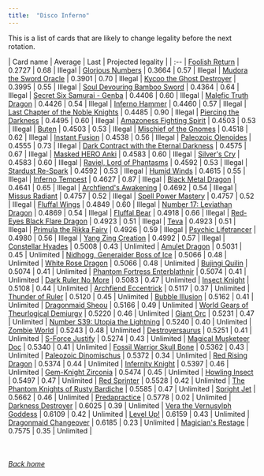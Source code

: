 ```yaml
---
title:  "Disco Inferno"
---
```


This is a list of cards that are likely to change legality before the next rotation.

| Card name | Average | Last | Projected legality |
| :-- |
[Foolish Return](https://db.ygoprodeck.com/card/?search=Foolish%20Return) | 0.2727 | 0.68 | Illegal |
[Glorious Numbers](https://db.ygoprodeck.com/card/?search=Glorious%20Numbers) | 0.3664 | 0.57 | Illegal |
[Mudora the Sword Oracle](https://db.ygoprodeck.com/card/?search=Mudora%20the%20Sword%20Oracle) | 0.3901 | 0.70 | Illegal |
[Kycoo the Ghost Destroyer](https://db.ygoprodeck.com/card/?search=Kycoo%20the%20Ghost%20Destroyer) | 0.3995 | 0.55 | Illegal |
[Soul Devouring Bamboo Sword](https://db.ygoprodeck.com/card/?search=Soul%20Devouring%20Bamboo%20Sword) | 0.4364 | 0.64 | Illegal |
[Secret Six Samurai - Genba](https://db.ygoprodeck.com/card/?search=Secret%20Six%20Samurai%20-%20Genba) | 0.4406 | 0.60 | Illegal |
[Malefic Truth Dragon](https://db.ygoprodeck.com/card/?search=Malefic%20Truth%20Dragon) | 0.4426 | 0.54 | Illegal |
[Inferno Hammer](https://db.ygoprodeck.com/card/?search=Inferno%20Hammer) | 0.4460 | 0.57 | Illegal |
[Last Chapter of the Noble Knights](https://db.ygoprodeck.com/card/?search=Last%20Chapter%20of%20the%20Noble%20Knights) | 0.4485 | 0.90 | Illegal |
[Piercing the Darkness](https://db.ygoprodeck.com/card/?search=Piercing%20the%20Darkness) | 0.4495 | 0.60 | Illegal |
[Amazoness Fighting Spirit](https://db.ygoprodeck.com/card/?search=Amazoness%20Fighting%20Spirit) | 0.4503 | 0.53 | Illegal |
[Buten](https://db.ygoprodeck.com/card/?search=Buten) | 0.4503 | 0.53 | Illegal |
[Mischief of the Gnomes](https://db.ygoprodeck.com/card/?search=Mischief%20of%20the%20Gnomes) | 0.4518 | 0.62 | Illegal |
[Instant Fusion](https://db.ygoprodeck.com/card/?search=Instant%20Fusion) | 0.4538 | 0.56 | Illegal |
[Paleozoic Olenoides](https://db.ygoprodeck.com/card/?search=Paleozoic%20Olenoides) | 0.4555 | 0.73 | Illegal |
[Dark Contract with the Eternal Darkness](https://db.ygoprodeck.com/card/?search=Dark%20Contract%20with%20the%20Eternal%20Darkness) | 0.4575 | 0.67 | Illegal |
[Masked HERO Anki](https://db.ygoprodeck.com/card/?search=Masked%20HERO%20Anki) | 0.4583 | 0.60 | Illegal |
[Silver's Cry](https://db.ygoprodeck.com/card/?search=Silver's%20Cry) | 0.4583 | 0.60 | Illegal |
[Raviel, Lord of Phantasms](https://db.ygoprodeck.com/card/?search=Raviel,%20Lord%20of%20Phantasms) | 0.4592 | 0.53 | Illegal |
[Stardust Re-Spark](https://db.ygoprodeck.com/card/?search=Stardust%20Re-Spark) | 0.4592 | 0.53 | Illegal |
[Humid Winds](https://db.ygoprodeck.com/card/?search=Humid%20Winds) | 0.4615 | 0.55 | Illegal |
[Inferno Tempest](https://db.ygoprodeck.com/card/?search=Inferno%20Tempest) | 0.4627 | 0.87 | Illegal |
[Black Metal Dragon](https://db.ygoprodeck.com/card/?search=Black%20Metal%20Dragon) | 0.4641 | 0.65 | Illegal |
[Archfiend's Awakening](https://db.ygoprodeck.com/card/?search=Archfiend's%20Awakening) | 0.4692 | 0.54 | Illegal |
[Missus Radiant](https://db.ygoprodeck.com/card/?search=Missus%20Radiant) | 0.4757 | 0.52 | Illegal |
[Spell Power Mastery](https://db.ygoprodeck.com/card/?search=Spell%20Power%20Mastery) | 0.4757 | 0.52 | Illegal |
[Fluffal Wings](https://db.ygoprodeck.com/card/?search=Fluffal%20Wings) | 0.4849 | 0.60 | Illegal |
[Number 17: Leviathan Dragon](https://db.ygoprodeck.com/card/?search=Number%2017:%20Leviathan%20Dragon) | 0.4869 | 0.54 | Illegal |
[Fluffal Bear](https://db.ygoprodeck.com/card/?search=Fluffal%20Bear) | 0.4918 | 0.66 | Illegal |
[Red-Eyes Black Flare Dragon](https://db.ygoprodeck.com/card/?search=Red-Eyes%20Black%20Flare%20Dragon) | 0.4923 | 0.51 | Illegal |
[Teva](https://db.ygoprodeck.com/card/?search=Teva) | 0.4923 | 0.51 | Illegal |
[Primula the Rikka Fairy](https://db.ygoprodeck.com/card/?search=Primula%20the%20Rikka%20Fairy) | 0.4926 | 0.59 | Illegal |
[Psychic Lifetrancer](https://db.ygoprodeck.com/card/?search=Psychic%20Lifetrancer) | 0.4980 | 0.56 | Illegal |
[Yang Zing Creation](https://db.ygoprodeck.com/card/?search=Yang%20Zing%20Creation) | 0.4992 | 0.57 | Illegal |
[Constellar Hyades](https://db.ygoprodeck.com/card/?search=Constellar%20Hyades) | 0.5008 | 0.43 | Unlimited |
[Amulet Dragon](https://db.ygoprodeck.com/card/?search=Amulet%20Dragon) | 0.5031 | 0.45 | Unlimited |
[Nidhogg, Generaider Boss of Ice](https://db.ygoprodeck.com/card/?search=Nidhogg,%20Generaider%20Boss%20of%20Ice) | 0.5066 | 0.48 | Unlimited |
[White Rose Dragon](https://db.ygoprodeck.com/card/?search=White%20Rose%20Dragon) | 0.5066 | 0.48 | Unlimited |
[Bujingi Quilin](https://db.ygoprodeck.com/card/?search=Bujingi%20Quilin) | 0.5074 | 0.41 | Unlimited |
[Phantom Fortress Enterblathnir](https://db.ygoprodeck.com/card/?search=Phantom%20Fortress%20Enterblathnir) | 0.5074 | 0.41 | Unlimited |
[Dark Ruler No More](https://db.ygoprodeck.com/card/?search=Dark%20Ruler%20No%20More) | 0.5083 | 0.47 | Unlimited |
[Insect Knight](https://db.ygoprodeck.com/card/?search=Insect%20Knight) | 0.5108 | 0.44 | Unlimited |
[Archfiend Eccentrick](https://db.ygoprodeck.com/card/?search=Archfiend%20Eccentrick) | 0.5117 | 0.37 | Unlimited |
[Thunder of Ruler](https://db.ygoprodeck.com/card/?search=Thunder%20of%20Ruler) | 0.5120 | 0.45 | Unlimited |
[Bubble Illusion](https://db.ygoprodeck.com/card/?search=Bubble%20Illusion) | 0.5162 | 0.41 | Unlimited |
[Dragonmaid Sheou](https://db.ygoprodeck.com/card/?search=Dragonmaid%20Sheou) | 0.5166 | 0.49 | Unlimited |
[World Gears of Theurlogical Demiurgy](https://db.ygoprodeck.com/card/?search=World%20Gears%20of%20Theurlogical%20Demiurgy) | 0.5220 | 0.46 | Unlimited |
[Giant Orc](https://db.ygoprodeck.com/card/?search=Giant%20Orc) | 0.5231 | 0.47 | Unlimited |
[Number S39: Utopia the Lightning](https://db.ygoprodeck.com/card/?search=Number%20S39:%20Utopia%20the%20Lightning) | 0.5240 | 0.40 | Unlimited |
[Zombie World](https://db.ygoprodeck.com/card/?search=Zombie%20World) | 0.5243 | 0.48 | Unlimited |
[Destroyersaurus](https://db.ygoprodeck.com/card/?search=Destroyersaurus) | 0.5251 | 0.41 | Unlimited |
[S-Force Justify](https://db.ygoprodeck.com/card/?search=S-Force%20Justify) | 0.5274 | 0.43 | Unlimited |
[Magical Musketeer Doc](https://db.ygoprodeck.com/card/?search=Magical%20Musketeer%20Doc) | 0.5340 | 0.41 | Unlimited |
[Fossil Warrior Skull Bone](https://db.ygoprodeck.com/card/?search=Fossil%20Warrior%20Skull%20Bone) | 0.5362 | 0.43 | Unlimited |
[Paleozoic Dinomischus](https://db.ygoprodeck.com/card/?search=Paleozoic%20Dinomischus) | 0.5372 | 0.34 | Unlimited |
[Red Rising Dragon](https://db.ygoprodeck.com/card/?search=Red%20Rising%20Dragon) | 0.5374 | 0.44 | Unlimited |
[Infernity Knight](https://db.ygoprodeck.com/card/?search=Infernity%20Knight) | 0.5397 | 0.46 | Unlimited |
[Gem-Knight Zirconia](https://db.ygoprodeck.com/card/?search=Gem-Knight%20Zirconia) | 0.5474 | 0.45 | Unlimited |
[Howling Insect](https://db.ygoprodeck.com/card/?search=Howling%20Insect) | 0.5497 | 0.47 | Unlimited |
[Red Sprinter](https://db.ygoprodeck.com/card/?search=Red%20Sprinter) | 0.5528 | 0.42 | Unlimited |
[The Phantom Knights of Rusty Bardiche](https://db.ygoprodeck.com/card/?search=The%20Phantom%20Knights%20of%20Rusty%20Bardiche) | 0.5585 | 0.47 | Unlimited |
[Spright Jet](https://db.ygoprodeck.com/card/?search=Spright%20Jet) | 0.5662 | 0.46 | Unlimited |
[Predapractice](https://db.ygoprodeck.com/card/?search=Predapractice) | 0.5778 | 0.02 | Unlimited |
[Darkness Destroyer](https://db.ygoprodeck.com/card/?search=Darkness%20Destroyer) | 0.6025 | 0.39 | Unlimited |
[Vera the Vernusylph Goddess](https://db.ygoprodeck.com/card/?search=Vera%20the%20Vernusylph%20Goddess) | 0.6109 | 0.42 | Unlimited |
[Level Up!](https://db.ygoprodeck.com/card/?search=Level%20Up!) | 0.6159 | 0.43 | Unlimited |
[Dragonmaid Changeover](https://db.ygoprodeck.com/card/?search=Dragonmaid%20Changeover) | 0.6185 | 0.23 | Unlimited |
[Magician's Restage](https://db.ygoprodeck.com/card/?search=Magician's%20Restage) | 0.7575 | 0.35 | Unlimited |

<br>

###### [Back home](index)